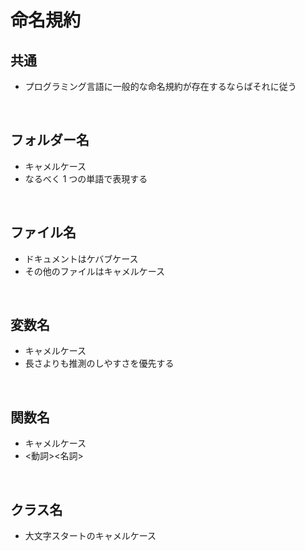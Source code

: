 # 命名規約

## 共通

- プログラミング言語に一般的な命名規約が存在するならばそれに従う

<br>

## フォルダー名

- キャメルケース
- なるべく 1 つの単語で表現する

<br>

## ファイル名

- ドキュメントはケバブケース
- その他のファイルはキャメルケース

<br>

## 変数名

- キャメルケース
- 長さよりも推測のしやすさを優先する

<br>

## 関数名

- キャメルケース
- <動詞><名詞>

<br>

## クラス名

- 大文字スタートのキャメルケース
